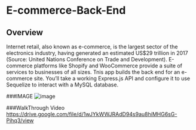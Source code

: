 # E-commerce-Back-End
## Overview
Internet retail, also known as e-commerce, is the largest sector of the electronics industry, having generated an estimated US$29 trillion in 2017 (Source: United Nations Conference on Trade and Development). E-commerce platforms like Shopify and WooCommerce provide a suite of services to businesses of all sizes.
Tnis app builds the back end for an e-commerce site. You’ll take a working Express.js API and configure it to use Sequelize to interact with a MySQL database.

###IMAGE
![image](https://user-images.githubusercontent.com/57454930/183267310-4e8eec38-aa1c-4631-b06e-a38f224d5048.png)


###WalkThrough Video
https://drive.google.com/file/d/1wJYkWWJRAdD94s9au8hiMHG6sG-Pihq3/view
